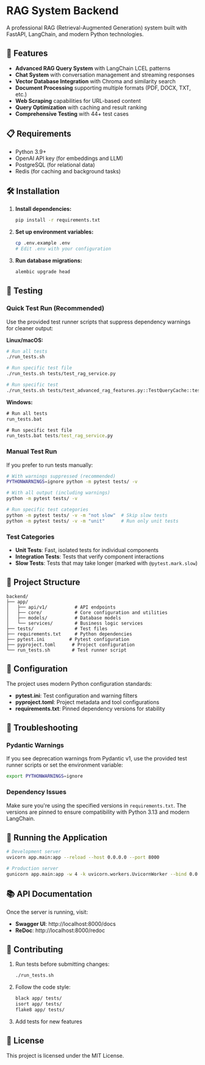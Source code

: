 # RAG System Backend

A professional RAG (Retrieval-Augmented Generation) system built with FastAPI, LangChain, and modern Python technologies.

## 🚀 Features

- **Advanced RAG Query System** with LangChain LCEL patterns
- **Chat System** with conversation management and streaming responses
- **Vector Database Integration** with Chroma and similarity search
- **Document Processing** supporting multiple formats (PDF, DOCX, TXT, etc.)
- **Web Scraping** capabilities for URL-based content
- **Query Optimization** with caching and result ranking
- **Comprehensive Testing** with 44+ test cases

## 📋 Requirements

- Python 3.9+
- OpenAI API key (for embeddings and LLM)
- PostgreSQL (for relational data)
- Redis (for caching and background tasks)

## 🛠️ Installation

1. **Install dependencies:**

   ```bash
   pip install -r requirements.txt
   ```

2. **Set up environment variables:**

   ```bash
   cp .env.example .env
   # Edit .env with your configuration
   ```

3. **Run database migrations:**
   ```bash
   alembic upgrade head
   ```

## 🧪 Testing

### Quick Test Run (Recommended)

Use the provided test runner scripts that suppress dependency warnings for cleaner output:

**Linux/macOS:**

```bash
# Run all tests
./run_tests.sh

# Run specific test file
./run_tests.sh tests/test_rag_service.py

# Run specific test
./run_tests.sh tests/test_advanced_rag_features.py::TestQueryCache::test_cache_initialization
```

**Windows:**

```cmd
# Run all tests
run_tests.bat

# Run specific test file
run_tests.bat tests/test_rag_service.py
```

### Manual Test Run

If you prefer to run tests manually:

```bash
# With warnings suppressed (recommended)
PYTHONWARNINGS=ignore python -m pytest tests/ -v

# With all output (including warnings)
python -m pytest tests/ -v

# Run specific test categories
python -m pytest tests/ -v -m "not slow"  # Skip slow tests
python -m pytest tests/ -v -m "unit"      # Run only unit tests
```

### Test Categories

- **Unit Tests**: Fast, isolated tests for individual components
- **Integration Tests**: Tests that verify component interactions
- **Slow Tests**: Tests that may take longer (marked with `@pytest.mark.slow`)

## 📁 Project Structure

```
backend/
├── app/
│   ├── api/v1/          # API endpoints
│   ├── core/            # Core configuration and utilities
│   ├── models/          # Database models
│   └── services/        # Business logic services
├── tests/               # Test files
├── requirements.txt     # Python dependencies
├── pytest.ini         # Pytest configuration
├── pyproject.toml      # Project configuration
└── run_tests.sh        # Test runner script
```

## 🔧 Configuration

The project uses modern Python configuration standards:

- **pytest.ini**: Test configuration and warning filters
- **pyproject.toml**: Project metadata and tool configurations
- **requirements.txt**: Pinned dependency versions for stability

## 🐛 Troubleshooting

### Pydantic Warnings

If you see deprecation warnings from Pydantic v1, use the provided test runner scripts or set the environment variable:

```bash
export PYTHONWARNINGS=ignore
```

### Dependency Issues

Make sure you're using the specified versions in `requirements.txt`. The versions are pinned to ensure compatibility with Python 3.13 and modern LangChain.

## 🚀 Running the Application

```bash
# Development server
uvicorn app.main:app --reload --host 0.0.0.0 --port 8000

# Production server
gunicorn app.main:app -w 4 -k uvicorn.workers.UvicornWorker --bind 0.0.0.0:8000
```

## 📚 API Documentation

Once the server is running, visit:

- **Swagger UI**: http://localhost:8000/docs
- **ReDoc**: http://localhost:8000/redoc

## 🤝 Contributing

1. Run tests before submitting changes:

   ```bash
   ./run_tests.sh
   ```

2. Follow the code style:

   ```bash
   black app/ tests/
   isort app/ tests/
   flake8 app/ tests/
   ```

3. Add tests for new features

## 📄 License

This project is licensed under the MIT License.

